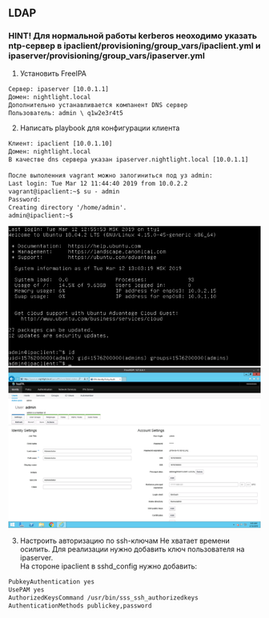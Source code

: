 ## LDAP

### HINT! Для нормальной работы kerberos неоходимо указать ntp-сервер в ipaclient/provisioning/group_vars/ipaclient.yml и ipaserver/provisioning/group_vars/ipaserver.yml

1. Установить FreeIPA
```
Сервер: ipaserver [10.0.1.1]
Домен: nightlight.local
Дополнительно устанавливается компанент DNS сервер
Пользователь: admin \ q1w2e3r4t5
```
2. Написать playbook для конфигурации клиента

```
Клиент: ipaclient [10.0.1.10]
Домен: nightlight.local
В качестве dns сервера указан ipaserver.nightlight.local [10.0.1.1]

После выполенния vagrant можно залогиниться под уз admin:
Last login: Tue Mar 12 11:44:40 2019 from 10.0.2.2
vagrant@ipaclient:~$ su - admin
Password: 
Creating directory '/home/admin'.
admin@ipaclient:~$ 
```
![](ipaclient.png?raw=true) <br>
![](web.png?raw=true) <br>

3. Настроить авторизацию по ssh-ключам
Не хватает времени осилить. Для реализации нужно добавить ключ пользователя на ipaserver. <br>
На стороне ipaclient в sshd_config нужно добавить:<br>
```
PubkeyAuthentication yes
UsePAM yes
AuthorizedKeysCommand /usr/bin/sss_ssh_authorizedkeys
AuthenticationMethods publickey,password
```